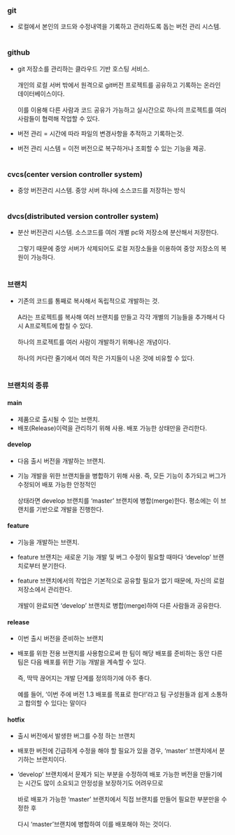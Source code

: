 ### git  
* 로컬에서 본인의 코드와 수정내역을 기록하고 관리하도록 돕는 버전 관리 시스템.<br/><br/>

### github  
* git 저장소를 관리하는 클라우드 기반 호스팅 서비스.<br/><br/>개인의 로컬 서버 밖에서 원격으로 git버전 프로젝트를 공유하고 기록하는 온라인 데이터베이스이다.<br/><br/>이를 이용해 다른 사람과 코드 공유가 가능하고 실시간으로 하나의 프로젝트를 여러 사람들이 협력해 작업할 수 있다.

* 버전 관리 = 시간에 따라 파일의 변경사항을 추적하고 기록하는것.  

* 버전 관리 시스템 = 이전 버전으로 복구하거나 조회할 수 있는 기능을 제공.<br/><br/>
   
### cvcs(center version controller system)

* 중앙 버전관리 시스템. 중앙 서버 하나에 소스코드를 저장하는 방식<br/><br/>
 
### dvcs(distributed version controller system) 

* 분산 버전관리 시스템. 소스코드를 여러 개별 pc와 저장소에 분산해서 저장한다.<br/><br/>그렇기 때문에 중앙 서버가 삭제되어도 로컬 저장소들을 이용하여 중앙 저장소의 복원이 가능하다.<br/><br/> 

### 브랜치
* 기존의 코드를 통째로 복사해서 독립적으로 개발하는 것.<br/><br/>A라는 프로젝트를 복사해 여러 브랜치를 만들고 각각 개별의 기능들을 추가해서 다시 A프로젝트에 합칠 수 있다.<br/><br/>
하나의 프로젝트를 여러 사람이 개발하기 위해나온 개념이다.<br/><br/>하나의 커다란 줄기에서 여러 작은 가지들이 나온 것에 비유할 수 있다.<br/><br/>

### 브랜치의 종류

#### main

* 제품으로 출시될 수 있는 브랜치.
* 배포(Release)이력을 관리하기 위해 사용. 배포 가능한 상태만을 관리한다.

#### develop

* 다음 출시 버전을 개발하는 브랜치.

* 기능 개발을 위한 브랜치들을 병합하기 위해 사용. 즉, 모든 기능이 추가되고 버그가 수정되어 배포 가능한 안정적인<br/><br/> 상태라면 develop 브랜치를 ‘master’ 브랜치에 병합(merge)한다. 평소에는 이 브랜치를 기반으로 개발을 진행한다.


#### feature

* 기능을 개발하는 브랜치.

* feature 브랜치는 새로운 기능 개발 및 버그 수정이 필요할 때마다 ‘develop’ 브랜치로부터 분기한다. 

* feature 브랜치에서의 작업은 기본적으로 공유할 필요가 없기 때문에, 자신의 로컬 저장소에서 관리한다.<br/><br/>
개발이 완료되면 ‘develop’ 브랜치로 병합(merge)하여 다른 사람들과 공유한다.


#### release

* 이번 출시 버전을 준비하는 브랜치

* 배포를 위한 전용 브랜치를 사용함으로써 한 팀이 해당 배포를 준비하는 동안 다른 팀은 다음 배포를 위한 기능 개발을 계속할 수 있다.<br/><br/>즉, 딱딱 끊어지는 개발 단계를 정의하기에 아주 좋다.<br/><br/>예를 들어, ‘이번 주에 버전 1.3 배포를 목표로 한다!’라고 팀 구성원들과 쉽게 소통하고 합의할 수 있다는 말이다


#### hotfix

* 출시 버전에서 발생한 버그를 수정 하는 브랜치

* 배포한 버전에 긴급하게 수정을 해야 할 필요가 있을 경우, ‘master’ 브랜치에서 분기하는 브랜치이다.

* ‘develop’ 브랜치에서 문제가 되는 부분을 수정하여 배포 가능한 버전을 만들기에는 시간도 많이 소요되고 안정성을 보장하기도 어려우므로<br/><br/> 바로 배포가 가능한 ‘master’ 브랜치에서 직접 브랜치를 만들어 필요한 부분만을 수정한 후 <br/><br/>다시 ‘master’브랜치에 병합하여 이를 배포해야 하는 것이다.
